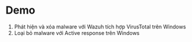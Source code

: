 # Demo
1. Phát hiện và xóa malware với Wazuh tích hợp VirusTotal trên Windows
2. Loại bỏ malware với Active response trên Windows
